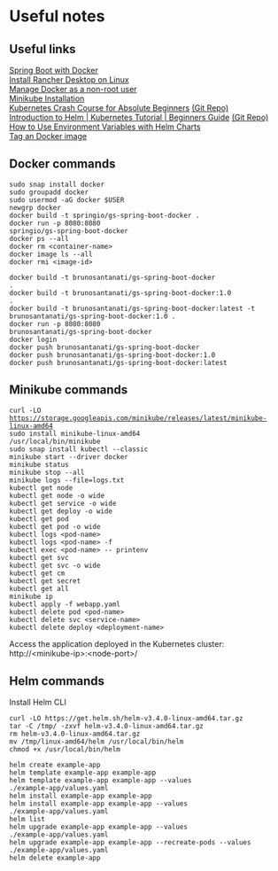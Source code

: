 # Useful notes  

## Useful links  

[Spring Boot with Docker](https://spring.io/guides/gs/spring-boot-docker/)  
[Install Rancher Desktop on Linux](https://docs.rancherdesktop.io/getting-started/installation/#linux)  
[Manage Docker as a non-root user](https://docs.docker.com/engine/install/linux-postinstall/#manage-docker-as-a-non-root-user)  
[Minikube Installation](https://minikube.sigs.k8s.io/docs/start/)  
[Kubernetes Crash Course for Absolute Beginners](https://www.youtube.com/watch?v=s_o8dwzRlu4&t=2450s) [(Git Repo)](https://gitlab.com/nanuchi/k8s-in-1-hour)  
[Introduction to Helm | Kubernetes Tutorial | Beginners Guide](https://www.youtube.com/watch?v=5_J7RWLLVeQ&list=PLGemgmMsjljTRDg6KH4MPjw0hHY9MofPo&index=87) [(Git Repo)](https://github.com/marcel-dempers/docker-development-youtube-series/tree/master/kubernetes/helm)  
[How to Use Environment Variables with Helm Charts](https://phoenixnap.com/kb/helm-environment-variables)  
[Tag an Docker image](https://docs.docker.com/engine/reference/commandline/build/#-tag-an-image--t---tag)

## Docker commands  

<code>sudo snap install docker</code>  
<code>sudo groupadd docker</code>  
<code>sudo usermod -aG docker $USER</code>  
<code>newgrp docker</code>  
<code>docker build -t springio/gs-spring-boot-docker .</code>  
<code>docker run -p 8080:8080 springio/gs-spring-boot-docker</code>  
<code>docker ps --all</code>  
<code>docker rm \<container-name\></code>  
<code>docker image ls --all</code>  
<code>docker rmi \<image-id\></code>  

<code>docker build -t brunosantanati/gs-spring-boot-docker .</code>  
<code>docker build -t brunosantanati/gs-spring-boot-docker:1.0 .</code>  
<code>docker build -t brunosantanati/gs-spring-boot-docker:latest -t brunosantanati/gs-spring-boot-docker:1.0 .</code>  
<code>docker run -p 8080:8080 brunosantanati/gs-spring-boot-docker</code>  
<code>docker login</code>  
<code>docker push brunosantanati/gs-spring-boot-docker</code>  
<code>docker push brunosantanati/gs-spring-boot-docker:1.0</code>  
<code>docker push brunosantanati/gs-spring-boot-docker:latest</code>  

## Minikube commands  

<code>curl -LO https://storage.googleapis.com/minikube/releases/latest/minikube-linux-amd64</code>  
<code>sudo install minikube-linux-amd64 /usr/local/bin/minikube</code>  
<code>sudo snap install kubectl --classic</code>  
<code>minikube start --driver docker</code>  
<code>minikube status</code>  
<code>minikube stop --all</code>  
<code>minikube logs --file=logs.txt</code>  
<code>kubectl get node</code>  
<code>kubectl get node -o wide</code>  
<code>kubectl get service -o wide</code>  
<code>kubectl get deploy -o wide</code>  
<code>kubectl get pod</code>  
<code>kubectl get pod -o wide</code>  
<code>kubectl logs \<pod-name\></code>  
<code>kubectl logs \<pod-name\> -f</code>  
<code>kubectl exec \<pod-name\> -- printenv</code>  
<code>kubectl get svc</code>  
<code>kubectl get svc -o wide</code>  
<code>kubectl get cm</code>  
<code>kubectl get secret</code>  
<code>kubectl get all</code>  
<code>minikube ip</code>  
<code>kubectl apply -f webapp.yaml</code>  
<code>kubectl delete pod \<pod-name\></code>  
<code>kubectl delete svc \<service-name\></code>  
<code>kubectl delete deploy \<deployment-name\></code>  

Access the application deployed in the Kubernetes cluster:  
http://\<minikube-ip\>:\<node-port\>/  

## Helm commands  

Install Helm CLI  
```
curl -LO https://get.helm.sh/helm-v3.4.0-linux-amd64.tar.gz
tar -C /tmp/ -zxvf helm-v3.4.0-linux-amd64.tar.gz
rm helm-v3.4.0-linux-amd64.tar.gz
mv /tmp/linux-amd64/helm /usr/local/bin/helm
chmod +x /usr/local/bin/helm
```  

<code>helm create example-app</code>  
<code>helm template example-app example-app</code>  
<code>helm template example-app example-app --values ./example-app/values.yaml</code>  
<code>helm install example-app example-app</code>  
<code>helm install example-app example-app --values ./example-app/values.yaml</code>  
<code>helm list</code>  
<code>helm upgrade example-app example-app --values ./example-app/values.yaml</code>  
<code>helm upgrade example-app example-app --recreate-pods --values ./example-app/values.yaml</code>  
<code>helm delete example-app</code>  